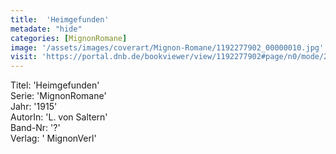 ```yaml
---
title:  'Heimgefunden'
metadate: "hide"
categories: [MignonRomane]
image: '/assets/images/coverart/Mignon-Romane/1192277902_00000010.jpg'
visit: 'https://portal.dnb.de/bookviewer/view/1192277902#page/n0/mode/2up'
---
```

Titel: 'Heimgefunden' <br>
Serie: 'MignonRomane' <br>
Jahr: '1915' <br>
AutorIn: 'L. von Saltern' <br>
Band-Nr: '?' <br>
Verlag: ' MignonVerl'